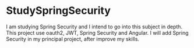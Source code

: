 # StudySpringSecurity
I am studying Spring Security and I intend to go into this subject in depth.
This project use oauth2, JWT, Spring Security and Angular. 
I will add Spring Security in my principal project, after improve my skills.